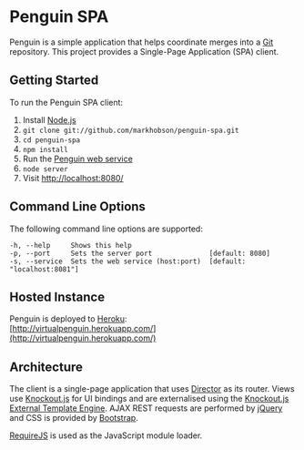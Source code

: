 Penguin SPA
===========

Penguin is a simple application that helps coordinate merges into a [Git](http://git-scm.com/) repository.  This project
provides a Single-Page Application (SPA) client.

Getting Started
---------------

To run the Penguin SPA client:

1. Install [Node.js](http://nodejs.org/)
2. `git clone git://github.com/markhobson/penguin-spa.git`
3. `cd penguin-spa`
4. `npm install`
5. Run the [Penguin web service](https://github.com/markhobson/penguin) 
6. `node server`
7. Visit [http://localhost:8080/](http://localhost:8080/)

Command Line Options
--------------------

The following command line options are supported:

	-h, --help     Shows this help
	-p, --port     Sets the server port              [default: 8080]
	-s, --service  Sets the web service (host:port)  [default: "localhost:8081"]

Hosted Instance
---------------

Penguin is deployed to [Heroku](http://www.heroku.com/):  
[http://virtualpenguin.herokuapp.com/](http://virtualpenguin.herokuapp.com/)

Architecture
------------

The client is a single-page application that uses [Director](https://github.com/flatiron/director) as its router.  Views
use [Knockout.js](http://knockoutjs.com/) for UI bindings and are externalised using the
[Knockout.js External Template Engine](https://github.com/ifandelse/Knockout.js-External-Template-Engine).  AJAX REST
requests are performed by [jQuery](http://jquery.com/) and CSS is provided by
[Bootstrap](http://twitter.github.com/bootstrap/).

[RequireJS](http://requirejs.org/) is used as the JavaScript module loader.